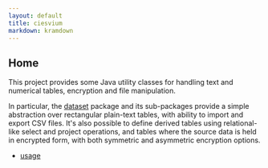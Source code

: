 ```yaml
---
layout: default
title: ciesvium
markdown: kramdown
---
```


## Home

This project provides some Java utility classes for handling text and numerical tables, encryption and file manipulation.

In particular, the [dataset](https://ciesvium.cs.st-andrews.ac.uk/apidocs/index.html?uk/ac/standrews/cs/util/dataset/package-summary.html) package and its sub-packages provide a simple abstraction 
over rectangular plain-text tables, with ability to import and export CSV files. It's also possible to define derived tables using relational-like select and project operations, and tables
where the source data is held in encrypted form, with both symmetric and asymmetric encryption options.

* [usage](usage/)
